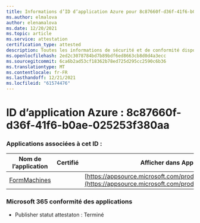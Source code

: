 ```yaml
---
title: Informations d’ID d’application Azure pour 8c87660f-d36f-41f6-b0ae-025253f380aa
ms.author: elmalova
author: elenamalova
ms.date: 12/20/2021
ms.topic: article
ms.service: attestation
certification_type: attested
description: Toutes les informations de sécurité et de conformité disponibles pour 8c87660f-d36f-41f6-b0ae-025253f380aa.
ms.openlocfilehash: 2ed2c3078784bd7b89bdf6ed8663cb8d0d4a3ecc
ms.sourcegitcommit: 6ca6b2ad53cf18362b78ed725d295cc2590c6b36
ms.translationtype: MT
ms.contentlocale: fr-FR
ms.lasthandoff: 12/21/2021
ms.locfileid: "61574476"
---
```

# <a name="azure-app-id-8c87660f-d36f-41f6-b0ae-025253f380aa"></a>ID d’application Azure : 8c87660f-d36f-41f6-b0ae-025253f380aa


### <a name="apps-associated-with-this-id"></a>Applications associées à cet ID :
| **Nom de l’application** | **Certifié** | **Afficher dans AppSource** |
|--------------|---------------|-----------------------|
| [FormMachines](https://docs.microsoft.com/microsoft-365-app-certification/forward/WA200001217) |  | [https://appsource.microsoft.com/product/office/WA200001217](https://appsource.microsoft.com/product/office/WA200001217) |

### <a name="microsoft-365-app-compliance-status"></a>Microsoft 365 conformité des applications
- Publisher statut attestaton : Terminé
